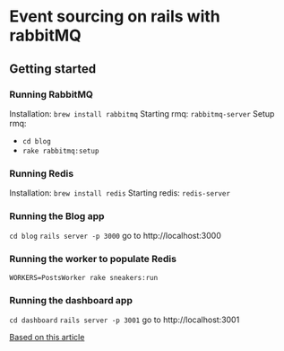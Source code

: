 # Event sourcing on rails with rabbitMQ

## Getting started
### Running RabbitMQ
Installation: `brew install rabbitmq`
Starting rmq: `rabbitmq-server`
Setup rmq:
- `cd blog`
- `rake rabbitmq:setup`

### Running Redis
Installation: `brew install redis`
Starting redis: `redis-server`

### Running the Blog app
`cd blog`
`rails server -p 3000`
go to http://localhost:3000

### Running the worker to populate Redis
`WORKERS=PostsWorker rake sneakers:run`

### Running the dashboard app
`cd dashboard`
`rails server -p 3001`
go to http://localhost:3001

[Based on this article](http://codetunes.com/2014/event-sourcing-on-rails-with-rabbitmq/)
